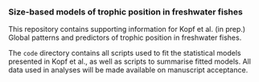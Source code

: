 ### Size-based models of trophic position in freshwater fishes 

This repository contains supporting information for Kopf et al. (in prep.) Global patterns and predictors of trophic position in freshwater fishes.

The `code` directory contains all scripts used to fit the statistical models presented in Kopf et al., as well as scripts to summarise fitted models. All data used in analyses will be made available on manuscript acceptance.
 
